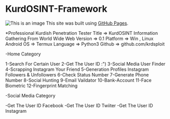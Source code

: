 # KurdOSINT-Framework



![This is an image](https://myoctocat.com/assets/images/base-octocat.svg)
 This site was built using [GitHub Pages](https://github.com/krdsploit).





*Professional Kurdish Penetration Tester 
Title => KurdOSINT Information Gathering From World Wide Web
Version => 0.1
Platform => Win , Linux 
Android OS => Termux
Language => Python3
Github => github.com/krdsploit


-Home Category

 1-Search For Certain User 
 2-Get The User ID :")
 3-Social Media User Finder 
 4-Scrapping Instagram Your Friend 
 5-Generation Profiles Instagram Followers & Unfollowers 
 6-Check Status Number 
 7-Generate Phone Number 
 8-Social Hunting 
 9-Email Vaildator 
 10-Bank-Account 
 11-Face Biometric
 12-Fingerprint Matching 
    


-Social Media Category 

-Get The User ID Facebook 
-Get The User ID Twiiter 
-Get The User ID Instagram 
 

